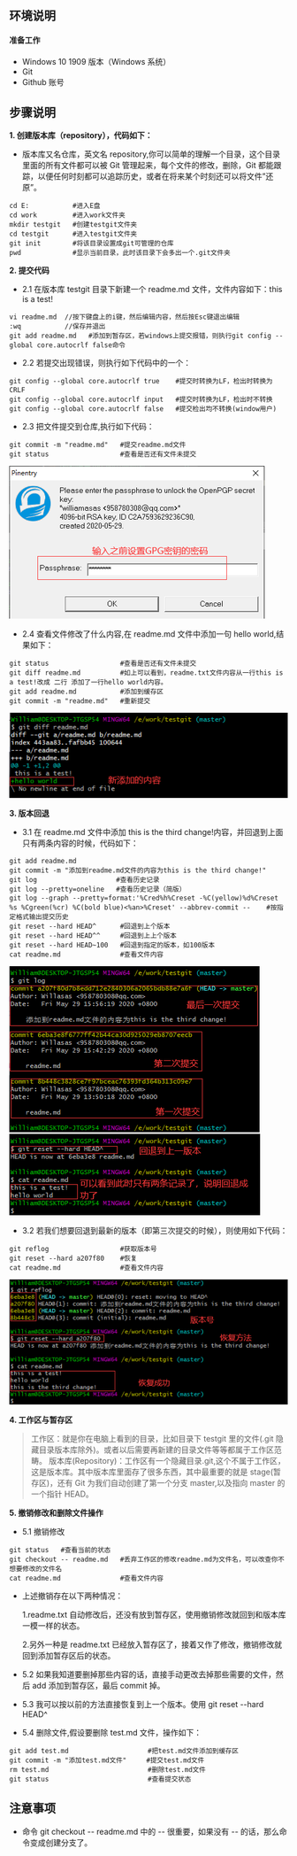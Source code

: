 ## **环境说明**

#### 准备工作

- Windows 10 1909 版本（Windows 系统）
- Git
- Github 账号

## **步骤说明**

**1. 创建版本库（repository），代码如下：**

- 版本库又名仓库，英文名 repository,你可以简单的理解一个目录，这个目录里面的所有文件都可以被 Git 管理起来，每个文件的修改，删除，Git 都能跟踪，以便任何时刻都可以追踪历史，或者在将来某个时刻还可以将文件”还原”。

```@Git Bash
cd E:           #进入E盘
cd work         #进入work文件夹
mkdir testgit   #创建testgit文件夹
cd testgit      #进入testgit文件夹
git init        #将该目录设置成git可管理的仓库
pwd             #显示当前目录，此时该目录下会多出一个.git文件夹
```

**2. 提交代码**

- 2.1 在版本库 testgit 目录下新建一个 readme.md 文件，文件内容如下：this is a test!

```@git bash
vi readme.md  //按下键盘上的i键，然后编辑内容，然后按Esc键退出编辑
:wq           //保存并退出
git add readme.md   #添加到暂存区，若windows上提交报错，则执行git config --global core.autocrlf false命令
```

- 2.2 若提交出现错误，则执行如下代码中的一个：

```@git bash
git config --global core.autocrlf true    #提交时转换为LF，检出时转换为CRLF
git config --global core.autocrlf input   #提交时转换为LF，检出时不转换
git config --global core.autocrlf false   #提交检出均不转换(window用户)
```

- 2.3 把文件提交到仓库,执行如下代码：

```@git bash
git commit -m "readme.md"   #提交readme.md文件
git status                  #查看是否还有文件未提交
```

![提交验证](../../img/w_img/gpg11.png)

- 2.4 查看文件修改了什么内容,在 readme.md 文件中添加一句 hello world,结果如下：

```@git bash
git status                  #查看是否还有文件未提交
git diff readme.md          #如上可以看到，readme.txt文件内容从一行this is a test!改成 二行 添加了一行hello world内容。
git add readme.md           #添加到缓存区
git commit -m "readme.md"   #重新提交
```

![查看修改](../../img/w_img/gpg12.png)

**3. 版本回退**

- 3.1 在 readme.md 文件中添加 this is the third change!内容，并回退到上面只有两条内容的时候，代码如下：

```@git bash
git add readme.md
git commit -m "添加到readme.md文件的内容为this is the third change!"
git log                    #查看历史记录
git log --pretty=oneline   #查看历史记录（简版）
git log --graph --pretty=format:'%Cred%h%Creset -%C(yellow)%d%Creset %s %Cgreen(%cr) %C(bold blue)<%an>%Creset' --abbrev-commit --    #按指定格式输出提交历史
git reset --hard HEAD^      #回退到上个版本
git reset --hard HEAD^^     #回退到上上个版本
git reset --hard HEAD~100   #回退到指定的版本，如100版本
cat readme.md               #查看文件内容
```

![查看修改历史](../../img/w_img/gpg13.png)
![版本回退](../../img/w_img/gpg14.png)

- 3.2 若我们想要回退到最新的版本（即第三次提交的时候），则使用如下代码：

```@git bash
git reflog                  #获取版本号
git reset --hard a207f80    #恢复
cat readme.md               #查看文件内容
```

![版本恢复过程](../../img/w_img/gpg15.png)

**4. 工作区与暂存区**

> 工作区：就是你在电脑上看到的目录，比如目录下 testgit 里的文件(.git 隐藏目录版本库除外)。或者以后需要再新建的目录文件等等都属于工作区范畴。
> 版本库(Repository)：工作区有一个隐藏目录.git,这个不属于工作区，这是版本库。其中版本库里面存了很多东西，其中最重要的就是 stage(暂存区)，还有 Git 为我们自动创建了第一个分支 master,以及指向 master 的一个指针 HEAD。

**5. 撤销修改和删除文件操作**

- 5.1 撤销修改

```@Git Bash
git status   #查看当前的状态
git checkout -- readme.md   #丢弃工作区的修改readme.md为文件名，可以改查你不想要修改的文件名
cat readme.md               #查看文件内容
```

- 上述撤销存在以下两种情况：

  1.readme.txt 自动修改后，还没有放到暂存区，使用撤销修改就回到和版本库一模一样的状态。

  2.另外一种是 readme.txt 已经放入暂存区了，接着又作了修改，撤销修改就回到添加暂存区后的状态。

- 5.2 如果我知道要删掉那些内容的话，直接手动更改去掉那些需要的文件，然后 add 添加到暂存区，最后 commit 掉。
- 5.3 我可以按以前的方法直接恢复到上一个版本。使用 git reset --hard HEAD^

- 5.4 删除文件,假设要删除 test.md 文件，操作如下：

```@Git Bash
git add test.md                    #把test.md文件添加到缓存区
git commit -m "添加test.md文件"     #提交test.md文件
rm test.md                         #删除test.md文件
git status                         #查看提交状态
```

## **注意事项**

- 命令 git checkout -- readme.md 中的 -- 很重要，如果没有 -- 的话，那么命令变成创建分支了。
